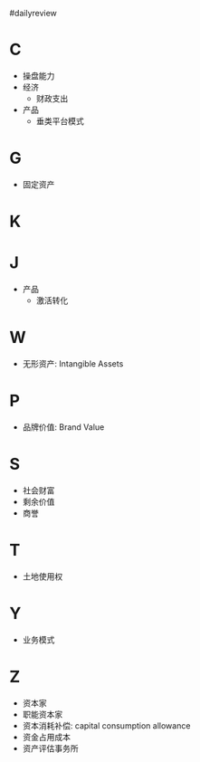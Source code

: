 #dailyreview

# C
- 操盘能力
- 经济
  - 财政支出
- 产品
  - 垂类平台模式
# G
- 固定资产

# K

# J
- 产品
  - 激活转化

# W
- 无形资产: Intangible Assets

# P
- 品牌价值: Brand Value

# S
- 社会财富
- 剩余价值
- 商誉

# T
- 土地使用权
# Y
- 业务模式
# Z
- 资本家
- 职能资本家
- 资本消耗补偿: capital consumption allowance
- 资金占用成本
- 资产评估事务所